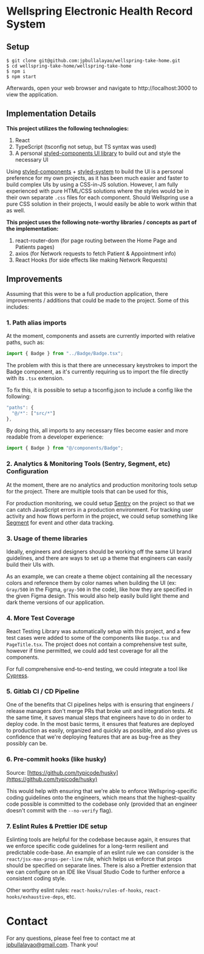 # Wellspring Electronic Health Record System

## Setup

```
$ git clone git@github.com:jpbullalayao/wellspring-take-home.git
$ cd wellspring-take-home/wellspring-take-home
$ npm i
$ npm start
```

Afterwards, open your web browser and navigate to http://localhost:3000 to view the application.

## Implementation Details

**This project utilizes the following technologies:**

1. React
2. TypeScript (tsconfig not setup, but TS syntax was used)
3. A personal [styled-components UI library](https://github.com/jpbullalayao/ragna-lerna) to build out and style the necessary UI

Using [styled-components](https://styled-components.com) + [styled-system](https://github.com/styled-system/styled-system) to build the UI is a personal preference for my own projects, as it has been much easier and faster to build complex UIs by using a CSS-in-JS solution. However, I am fully experienced with pure HTML/CSS solutions where the styles would be in their own separate `.css` files for each component. Should Wellspring use a pure CSS solution in their projects, I would easily be able to work within that as well.

**This project uses the following note-worthy libraries / concepts as part of the implementation:**

1. react-router-dom (for page routing between the Home Page and Patients pages)
2. axios (for Network requests to fetch Patient & Appointment info)
3. React Hooks (for side effects like making Network Requests)

## Improvements

Assuming that this were to be a full production application, there improvements / additions that could be made to the project. Some of this includes:

### 1. Path alias imports

At the moment, components and assets are currently imported with relative paths, such as:

```jsx
import { Badge } from "../Badge/Badge.tsx";
```

The problem with this is that there are unnecessary keystrokes to import the Badge component, as it's currently requiring us to import the file directly with its `.tsx` extension.

To fix this, it is possible to setup a tsconfig.json to include a config like the following:

```jsx
"paths": {
  "@/*": ["src/*"]
},
```

By doing this, all imports to any necessary files become easier and more readable from a developer experience:

```jsx
import { Badge } from "@/components/Badge";
```

### 2. Analytics & Monitoring Tools (Sentry, Segment, etc) Configuration

At the moment, there are no analytics and production monitoring tools setup for the project. There are multiple tools that can be used for this,

For production monitoring, we could setup [Sentry](https://sentry.io/) on the project so that we can catch JavaScript errors in a production environment. For tracking user activity and how flows perform in the project, we could setup something like [Segment](https://segment.com/) for event and other data tracking.

### 3. Usage of theme libraries

Ideally, engineers and designers should be working off the same UI brand guidelines, and there are ways to set up a theme that engineers can easily build their UIs with.

As an example, we can create a theme object containing all the necessary colors and reference them by color names when building the UI (ex: `Gray/500` in the Figma, `gray-500` in the code), like how they are specified in the given Figma design. This would also help easily build light theme and dark theme versions of our application.

### 4. More Test Coverage

React Testing Library was automatically setup with this project, and a few test cases were added to some of the components like `Badge.tsx` and `PageTitle.tsx`. The project does not contain a comprehensive test suite, however if time permitted, we could add test coverage for all the components.

For full comprehensive end-to-end testing, we could integrate a tool like [Cypress](https://www.cypress.io/).

### 5. Gitlab CI / CD Pipeline

One of the benefits that CI pipelines helps with is ensuring that engineers / release managers don't merge PRs that broke unit and integration tests. At the same time, it saves manual steps that engineers have to do in order to deploy code. In the most basic terms, it ensures that features are deployed to production as easily, organized and quickly as possible, and also gives us confidence that we're deploying features that are as bug-free as they possibly can be.

### 6. Pre-commit hooks (like husky)

Source: [https://github.com/typicode/husky](https://github.com/typicode/husky)

This would help with ensuring that we're able to enforce Wellspring-specific coding guidelines onto the engineers, which means that the highest-quality code possible is committed to the codebase only (provided that an engineer doesn't commit with the `--no-verify` flag).

### 7. Eslint Rules & Prettier IDE setup

Eslinting tools are helpful for the codebase because again, it ensures that we enforce specific code guidelines for a long-term resilient and predictable code-base. An example of an eslint rule we can consider is the `react/jsx-max-props-per-line` rule, which helps us enforce that props should be specified on separate lines. There is also a Prettier extension that we can configure on an IDE like Visual Studio Code to further enforce a consistent coding style.

Other worthy eslint rules: `react-hooks/rules-of-hooks`, `react-hooks/exhaustive-deps`, etc.

# Contact

For any questions, please feel free to contact me at jpbullalayao@gmail.com. Thank you!
